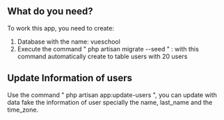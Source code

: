 ## What do you need?

To work this app, you need to create:
1. Database with the name: vueschool 
2. Execute the command " php artisan migrate --seed " : with this command automatically create to table users with 20 users 

## Update Information of users

Use the command " php artisan app:update-users ", you can update with data fake the information of user specially the name, last_name and the time_zone.
